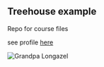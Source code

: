 ## Treehouse example

Repo for course files

see profile [here](https://github.com/SarahLongazel/Treehouse/)

![Grandpa Longazel](https://user-images.githubusercontent.com/44330563/105618883-8f098c80-5dba-11eb-9134-b81dc20757ea.jpg)
